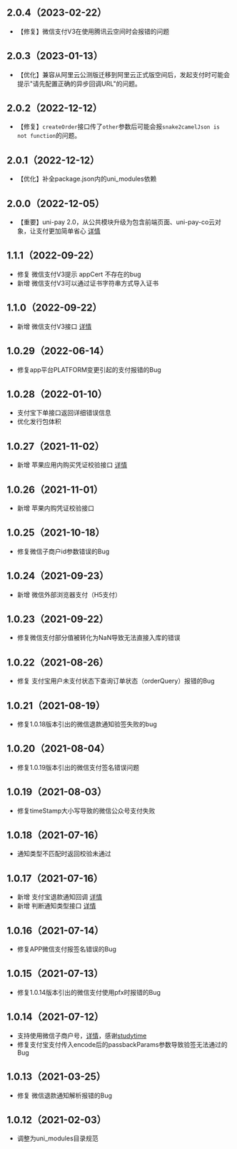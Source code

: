 ## 2.0.4（2023-02-22）
- 【修复】微信支付V3在使用腾讯云空间时会报错的问题
## 2.0.3（2023-01-13）
- 【优化】兼容从阿里云公测版迁移到阿里云正式版空间后，发起支付时可能会提示"请先配置正确的异步回调URL"的问题。
## 2.0.2（2022-12-12）
- 【修复】`createOrder`接口传了`other`参数后可能会报`snake2camelJson is not function`的问题。
## 2.0.1（2022-12-12）
- 【优化】补全package.json内的uni_modules依赖
## 2.0.0（2022-12-05）
- 【重要】uni-pay 2.0，从公共模块升级为包含前端页面、uni-pay-co云对象，让支付更加简单省心 [详情](https://uniapp.dcloud.net.cn/uniCloud/uni-pay.html)
## 1.1.1（2022-09-22）
- 修复 微信支付V3提示 appCert 不存在的bug
- 新增 微信支付V3可以通过证书字符串方式导入证书
## 1.1.0（2022-09-22）
- 新增 微信支付V3接口 [详情](https://uniapp.dcloud.io/uniCloud/unipay?id=微信支付v3)
## 1.0.29（2022-06-14）
- 修复app平台PLATFORM变更引起的支付报错的Bug
## 1.0.28（2022-01-10）
- 支付宝下单接口返回详细错误信息
- 优化发行包体积
## 1.0.27（2021-11-02）
- 新增 苹果应用内购买凭证校验接口 [详情](https://uniapp.dcloud.io/uniCloud/unipay?id=verifyreceipt)
## 1.0.26（2021-11-01）
- 新增 苹果内购凭证校验接口
## 1.0.25（2021-10-18）
- 修复微信子商户id参数错误的Bug
## 1.0.24（2021-09-23）
- 新增 微信外部浏览器支付（H5支付）
## 1.0.23（2021-09-22）
- 修复微信支付部分值被转化为NaN导致无法直接入库的错误
## 1.0.22（2021-08-26）
- 修复 支付宝用户未支付状态下查询订单状态（orderQuery）报错的Bug
## 1.0.21（2021-08-19）
- 修复1.0.18版本引出的微信退款通知验签失败的bug
## 1.0.20（2021-08-04）
- 修复1.0.19版本引出的微信支付签名错误问题
## 1.0.19（2021-08-03）
- 修复timeStamp大小写导致的微信公众号支付失败
## 1.0.18（2021-07-16）
- 通知类型不匹配时返回校验未通过
## 1.0.17（2021-07-16）
- 新增 支付宝退款通知回调 [详情](https://uniapp.dcloud.io/uniCloud/unipay?id=verify-refund-notify)
- 新增 判断通知类型接口 [详情](https://uniapp.dcloud.io/uniCloud/unipay?id=check-notify-type)
## 1.0.16（2021-07-14）
- 修复APP微信支付报签名错误的Bug
## 1.0.15（2021-07-13）
- 修复1.0.14版本引出的微信支付使用pfx时报错的Bug
## 1.0.14（2021-07-12）
- 支持使用微信子商户号，[详情](https://uniapp.dcloud.net.cn/uniCloud/unipay?id=init)，感谢[studytime](https://gitee.com/studytime)
- 修复支付宝支付传入encode后的passbackParams参数导致验签无法通过的Bug
## 1.0.13（2021-03-25）
- 修复 微信退款通知解析报错的Bug
## 1.0.12（2021-02-03）
- 调整为uni_modules目录规范
